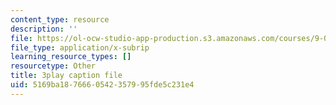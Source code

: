 ```yaml
---
content_type: resource
description: ''
file: https://ol-ocw-studio-app-production.s3.amazonaws.com/courses/9-00-introduction-to-psychology-fall-2004/5169ba1876660542357995fde5c231e4_10494.srt
file_type: application/x-subrip
learning_resource_types: []
resourcetype: Other
title: 3play caption file
uid: 5169ba18-7666-0542-3579-95fde5c231e4
---
```

